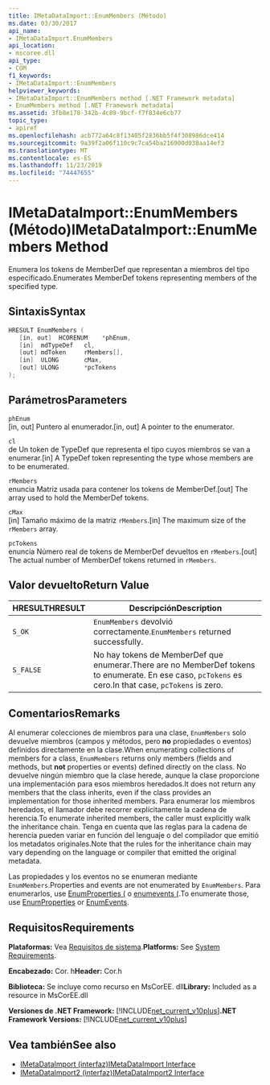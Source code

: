 ```yaml
---
title: IMetaDataImport::EnumMembers (Método)
ms.date: 03/30/2017
api_name:
- IMetaDataImport.EnumMembers
api_location:
- mscoree.dll
api_type:
- COM
f1_keywords:
- IMetaDataImport::EnumMembers
helpviewer_keywords:
- IMetaDataImport::EnumMembers method [.NET Framework metadata]
- EnumMembers method [.NET Framework metadata]
ms.assetid: 3fb8e178-342b-4c89-9bcf-f7f834e6cb77
topic_type:
- apiref
ms.openlocfilehash: acb772a64c8f13405f2836bb5f4f308986dce414
ms.sourcegitcommit: 9a39f2a06f110c9c7ca54ba216900d038aa14ef3
ms.translationtype: MT
ms.contentlocale: es-ES
ms.lasthandoff: 11/23/2019
ms.locfileid: "74447655"
---
```

# <a name="imetadataimportenummembers-method"></a><span data-ttu-id="0c0d6-102">IMetaDataImport::EnumMembers (Método)</span><span class="sxs-lookup"><span data-stu-id="0c0d6-102">IMetaDataImport::EnumMembers Method</span></span>
<span data-ttu-id="0c0d6-103">Enumera los tokens de MemberDef que representan a miembros del tipo especificado.</span><span class="sxs-lookup"><span data-stu-id="0c0d6-103">Enumerates MemberDef tokens representing members of the specified type.</span></span>  
  
## <a name="syntax"></a><span data-ttu-id="0c0d6-104">Sintaxis</span><span class="sxs-lookup"><span data-stu-id="0c0d6-104">Syntax</span></span>  
  
```cpp  
HRESULT EnumMembers (   
   [in, out]  HCORENUM    *phEnum,   
   [in]  mdTypeDef   cl,   
   [out] mdToken     rMembers[],   
   [in]  ULONG       cMax,   
   [out] ULONG       *pcTokens  
);  
```  
  
## <a name="parameters"></a><span data-ttu-id="0c0d6-105">Parámetros</span><span class="sxs-lookup"><span data-stu-id="0c0d6-105">Parameters</span></span>  
 `phEnum`  
 <span data-ttu-id="0c0d6-106">[in, out] Puntero al enumerador.</span><span class="sxs-lookup"><span data-stu-id="0c0d6-106">[in, out] A pointer to the enumerator.</span></span>  
  
 `cl`  
 <span data-ttu-id="0c0d6-107">de Un token de TypeDef que representa el tipo cuyos miembros se van a enumerar.</span><span class="sxs-lookup"><span data-stu-id="0c0d6-107">[in] A TypeDef token representing the type whose members are to be enumerated.</span></span>  
  
 `rMembers`  
 <span data-ttu-id="0c0d6-108">enuncia Matriz usada para contener los tokens de MemberDef.</span><span class="sxs-lookup"><span data-stu-id="0c0d6-108">[out] The array used to hold the MemberDef tokens.</span></span>  
  
 `cMax`  
 <span data-ttu-id="0c0d6-109">[in] Tamaño máximo de la matriz `rMembers`.</span><span class="sxs-lookup"><span data-stu-id="0c0d6-109">[in] The maximum size of the `rMembers` array.</span></span>  
  
 `pcTokens`  
 <span data-ttu-id="0c0d6-110">enuncia Número real de tokens de MemberDef devueltos en `rMembers`.</span><span class="sxs-lookup"><span data-stu-id="0c0d6-110">[out] The actual number of MemberDef tokens returned in `rMembers`.</span></span>  
  
## <a name="return-value"></a><span data-ttu-id="0c0d6-111">Valor devuelto</span><span class="sxs-lookup"><span data-stu-id="0c0d6-111">Return Value</span></span>  
  
|<span data-ttu-id="0c0d6-112">HRESULT</span><span class="sxs-lookup"><span data-stu-id="0c0d6-112">HRESULT</span></span>|<span data-ttu-id="0c0d6-113">Descripción</span><span class="sxs-lookup"><span data-stu-id="0c0d6-113">Description</span></span>|  
|-------------|-----------------|  
|`S_OK`|<span data-ttu-id="0c0d6-114">`EnumMembers` devolvió correctamente.</span><span class="sxs-lookup"><span data-stu-id="0c0d6-114">`EnumMembers` returned successfully.</span></span>|  
|`S_FALSE`|<span data-ttu-id="0c0d6-115">No hay tokens de MemberDef que enumerar.</span><span class="sxs-lookup"><span data-stu-id="0c0d6-115">There are no MemberDef tokens to enumerate.</span></span> <span data-ttu-id="0c0d6-116">En ese caso, `pcTokens` es cero.</span><span class="sxs-lookup"><span data-stu-id="0c0d6-116">In that case, `pcTokens` is zero.</span></span>|  
  
## <a name="remarks"></a><span data-ttu-id="0c0d6-117">Comentarios</span><span class="sxs-lookup"><span data-stu-id="0c0d6-117">Remarks</span></span>  
 <span data-ttu-id="0c0d6-118">Al enumerar colecciones de miembros para una clase, `EnumMembers` solo devuelve miembros (campos y métodos, pero **no** propiedades o eventos) definidos directamente en la clase.</span><span class="sxs-lookup"><span data-stu-id="0c0d6-118">When enumerating collections of members for a class, `EnumMembers` returns only members (fields and methods, but **not** properties or events) defined directly on the class.</span></span> <span data-ttu-id="0c0d6-119">No devuelve ningún miembro que la clase herede, aunque la clase proporcione una implementación para esos miembros heredados.</span><span class="sxs-lookup"><span data-stu-id="0c0d6-119">It does not return any members that the class inherits, even if the class provides an implementation for those inherited members.</span></span> <span data-ttu-id="0c0d6-120">Para enumerar los miembros heredados, el llamador debe recorrer explícitamente la cadena de herencia.</span><span class="sxs-lookup"><span data-stu-id="0c0d6-120">To enumerate inherited members, the caller must explicitly walk the inheritance chain.</span></span> <span data-ttu-id="0c0d6-121">Tenga en cuenta que las reglas para la cadena de herencia pueden variar en función del lenguaje o del compilador que emitió los metadatos originales.</span><span class="sxs-lookup"><span data-stu-id="0c0d6-121">Note that the rules for the inheritance chain may vary depending on the language or compiler that emitted the original metadata.</span></span>
 
 <span data-ttu-id="0c0d6-122">Las propiedades y los eventos no se enumeran mediante `EnumMembers`.</span><span class="sxs-lookup"><span data-stu-id="0c0d6-122">Properties and events are not enumerated by `EnumMembers`.</span></span> <span data-ttu-id="0c0d6-123">Para enumerarlos, use [EnumProperties (](imetadataimport-enumproperties-method.md) o [enumevents (](imetadataimport-enumevents-method.md).</span><span class="sxs-lookup"><span data-stu-id="0c0d6-123">To enumerate those, use [EnumProperties](imetadataimport-enumproperties-method.md) or [EnumEvents](imetadataimport-enumevents-method.md).</span></span>
  
## <a name="requirements"></a><span data-ttu-id="0c0d6-124">Requisitos</span><span class="sxs-lookup"><span data-stu-id="0c0d6-124">Requirements</span></span>  
 <span data-ttu-id="0c0d6-125">**Plataformas:** Vea [Requisitos de sistema](../../../../docs/framework/get-started/system-requirements.md).</span><span class="sxs-lookup"><span data-stu-id="0c0d6-125">**Platforms:** See [System Requirements](../../../../docs/framework/get-started/system-requirements.md).</span></span>  
  
 <span data-ttu-id="0c0d6-126">**Encabezado:** Cor. h</span><span class="sxs-lookup"><span data-stu-id="0c0d6-126">**Header:** Cor.h</span></span>  
  
 <span data-ttu-id="0c0d6-127">**Biblioteca:** Se incluye como recurso en MsCorEE. dll</span><span class="sxs-lookup"><span data-stu-id="0c0d6-127">**Library:** Included as a resource in MsCorEE.dll</span></span>  
  
 <span data-ttu-id="0c0d6-128">**Versiones de .NET Framework:** [!INCLUDE[net_current_v10plus](../../../../includes/net-current-v10plus-md.md)]</span><span class="sxs-lookup"><span data-stu-id="0c0d6-128">**.NET Framework Versions:** [!INCLUDE[net_current_v10plus](../../../../includes/net-current-v10plus-md.md)]</span></span>  
  
## <a name="see-also"></a><span data-ttu-id="0c0d6-129">Vea también</span><span class="sxs-lookup"><span data-stu-id="0c0d6-129">See also</span></span>

- [<span data-ttu-id="0c0d6-130">IMetaDataImport (interfaz)</span><span class="sxs-lookup"><span data-stu-id="0c0d6-130">IMetaDataImport Interface</span></span>](../../../../docs/framework/unmanaged-api/metadata/imetadataimport-interface.md)
- [<span data-ttu-id="0c0d6-131">IMetaDataImport2 (interfaz)</span><span class="sxs-lookup"><span data-stu-id="0c0d6-131">IMetaDataImport2 Interface</span></span>](../../../../docs/framework/unmanaged-api/metadata/imetadataimport2-interface.md)
